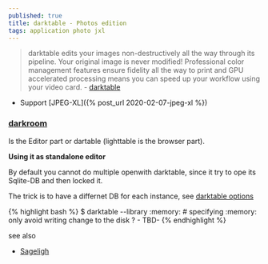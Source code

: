 ```yaml
---
published: true
title: darktable - Photos edition
tags: application photo jxl
---
```

> darktable edits your images non-destructively all the way through its pipeline. Your original image is never modified! Professional color management features ensure fidelity all the way to print and GPU accelerated processing means you can speed up your workflow using your video card. - [darktable](https://www.darktable.org/)

- Support  [JPEG-XL]({% post_url 2020-02-07-jpeg-xl %})

### [darkroom](https://docs.darktable.org/usermanual/4.2/en/overview/workflow/process/#enter-the-darkroom)

Is the Editor part or dartable (lighttable is the browser part).

**Using it as standalone editor**

By default you cannot do multiple openwith darktable, since it try to ope its Sqlite-DB and then locked it.

The trick is to have a differnet DB for each instance, see [darktable options](https://docs.darktable.org/usermanual/development/en/special-topics/program-invocation/darktable/)

{% highlight bash %}
$ darktable --library :memory: # specifying :memory: only avoid writing change to the disk ? - TBD-
{% endhighlight %}

see also
- [Sageligh](http://www.sagelighteditor.com/)
